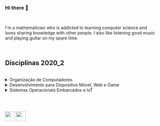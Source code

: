 ### Hi there 👋
<br>

I'm a mathematician who is addicted to learning computer science and loves sharing knowledge with other people. I also like listening good music and playing guitar on my spare time.

<br>

## Disciplinas 2020_2
<br>

<details>
    <summary>Organização de Computadores</summary>
    <section>

* [arquitetura-e-organizacao-de-computadores](https://github.com/eduardo-ono/arquitetura-e-organizacao-de-computadores)
    </section>
</details>

<details>
    <summary>Desenvolvimento para Dispositivo Móvel, Web e Game</summary>
    <section>

* [desenvolvimento-web](https://github.com/eduardo-ono/desenvolvimento-web)
* [desenvolvimento-web_back-end](https://github.com/eduardo-ono/desenvolvimento-web_back-end)
* [desenvolvimento-mobile](https://github.com/eduardo-ono/desenvolvimento-mobile)
* [jogos-digitais](https://github.com/eduardo-ono/jogos-digitais)
    </section>
</details>

<details>
    <summary>Sistemas Operacionais Embarcados e IoT</summary>
    <section>

* [sistemas-operacionais](https://github.com/eduardo-ono/sistemas-operacionais)
* [sistemas-embarcados](https://github.com/eduardo-ono/sistemas-embarcados)
    </section>
</details>

<br><br>

[<img src="https://simpleicons.org/icons/instagram.svg" width="32" height=32>](https://www.instagram.com/eduardoono1973/)
[<img src="https://simpleicons.org/icons/facebook.svg" width="32" height=32>](https://pt-br.facebook.com/eduardo.ono)

<!--
**eduardo-ono/eduardo-ono** is a ✨ _special_ ✨ repository because its `README.md` (this file) appears on your GitHub profile.

Here are some ideas to get you started:

- 🔭 I’m currently working on ...
- 🌱 I’m currently learning ...
- 👯 I’m looking to collaborate on ...
- 🤔 I’m looking for help with ...
- 💬 Ask me about ...
- 📫 How to reach me: ...
- 😄 Pronouns: ...
- ⚡ Fun fact: ...
-->
